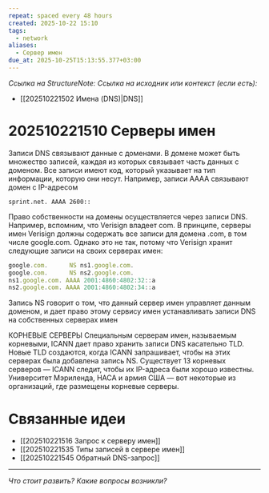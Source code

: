 ```yaml
---
repeat: spaced every 48 hours
created: 2025-10-22 15:10
tags:
  - network
aliases:
  - Сервер имен
due_at: 2025-10-25T15:13:55.377+03:00
---
```

*Ссылка на StructureNote:*
*Ссылка на исходник или контекст (если есть):*
- [[202510221502 Имена (DNS)|DNS]]

# 202510221510 Серверы имен

Записи DNS связывают данные с доменами. В домене может быть множество записей, каждая из которых связывает часть данных с доменом. Все записи имеют код, который указывает на тип информации, которую они несут. Например, записи AAAA связывают домен с IP-адресом

```
sprint.net. AAAA 2600::
```

Право собственности на домены осуществляется через записи DNS. Например, вспомним, что Verisign владеет com. В принципе, серверы имен Verisign должны содержать все записи для домена .com, в том числе google.com. Однако это не так, потому что Verisign хранит следующие записи на своих серверах имен:

```ts
google.com.      NS ns1.google.com. 
google.com.      NS ns2.google.com. 
ns1.google.com. AAAA 2001:4860:4802:32::a 
ns2.google.com. AAAA 2001:4860:4802:34::a
```

Запись NS говорит о том, что данный сервер имен управляет данным доменом, и дает право этому сервису имен устанавливать записи DNS на собственных серверах имен

КОРНЕВЫЕ СЕРВЕРЫ Специальным серверам имен‚ называемым корневыми‚ ICANN дает право хранить записи DNS касательно TLD. Новые TLD создаются‚ когда ICANN запрашивает‚ чтобы на этих серверах была добавлена запись NS. Существует 13 корневых серверов — ICANN следит‚ чтобы их IP-адреса были хорошо известны. Университет Мэриленда, НАСА и армия США — вот некоторые из организаций, где размещены корневые серверы.

# Связанные идеи

- [[202510221516 Запрос к серверу имен]]
- [[202510221535 Типы записей в сервере имен]]
- [[202510221545 Обратный DNS-запрос]]

---

*Что стоит развить? Какие вопросы возникли?*
